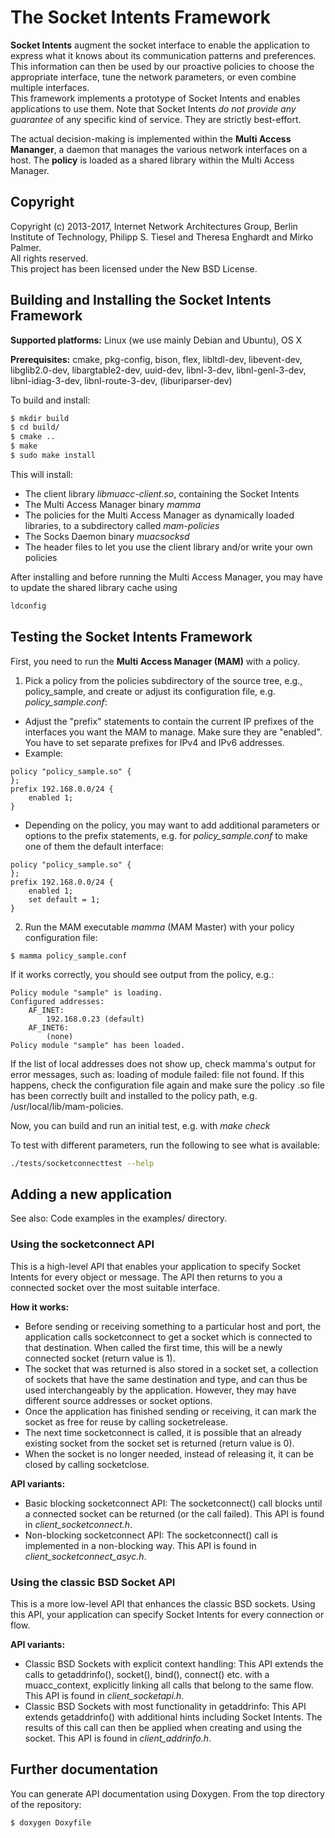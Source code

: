 The Socket Intents Framework
=====================================

__Socket Intents__ augment the socket interface to enable the application to express what it knows about its communication patterns and preferences. This information can then be used by our proactive policies to choose the appropriate interface, tune the network parameters, or even combine multiple interfaces.  
This framework implements a prototype of Socket Intents and enables applications to use them.
Note that Socket Intents *do not provide any guarantee* of any specific kind of service. They are strictly best-effort.

The actual decision-making is implemented within the __Multi Access Mananger__, a daemon that manages the various network interfaces on a host. The __policy__ is loaded as a shared library within the Multi Access Manager.

Copyright
-----
Copyright (c) 2013-2017, Internet Network Architectures Group, Berlin Institute of Technology,
Philipp S. Tiesel and Theresa Enghardt and Mirko Palmer.  
All rights reserved.  
This project has been licensed under the New BSD License.


Building and Installing the Socket Intents Framework
-------------------------------------------------

__Supported platforms:__ Linux (we use mainly Debian and Ubuntu), OS X

__Prerequisites:__ cmake, pkg-config, bison, flex, libltdl-dev, libevent-dev, libglib2.0-dev, libargtable2-dev, uuid-dev, libnl-3-dev, libnl-genl-3-dev, libnl-idiag-3-dev, libnl-route-3-dev, (liburiparser-dev)

To build and install:

```sh
$ mkdir build
$ cd build/
$ cmake ..
$ make
$ sudo make install
```

This will install:
* The client library *libmuacc-client.so*, containing the Socket Intents
* The Multi Access Manager binary *mamma*
* The policies for the Multi Access Manager as dynamically loaded libraries, to a subdirectory called *mam-policies*
* The Socks Daemon binary *muacsocksd*
* The header files to let you use the client library and/or write your own policies

After installing and before running the Multi Access Manager, you may have to update the shared library cache using
```sh
ldconfig
```

Testing the Socket Intents Framework
------------------------------------

First, you need to run the __Multi Access Manager (MAM)__ with a policy.

1. Pick a policy from the policies subdirectory of the source tree, e.g., policy_sample, and create or adjust its configuration file, e.g. *policy_sample.conf*:
  * Adjust the "prefix" statements to contain the current IP prefixes of the interfaces you want the MAM to manage. Make sure they are "enabled". You have to set separate prefixes for IPv4 and IPv6 addresses.
  * Example:
```
policy "policy_sample.so" {
};
prefix 192.168.0.0/24 {
	enabled 1;
}
```
  * Depending on the policy, you may want to add additional parameters or options to the prefix statements, e.g. for *policy_sample.conf* to make one of them the default interface:
```
policy "policy_sample.so" {
};
prefix 192.168.0.0/24 {
	enabled 1;
	set default = 1;
}
```
2. Run the MAM executable *mamma* (MAM Master) with your policy configuration file:
```
$ mamma policy_sample.conf
```
  If it works correctly, you should see output from the policy, e.g.:
```
Policy module "sample" is loading.
Configured addresses:
    AF_INET: 
        192.168.0.23 (default)
    AF_INET6: 
        (none)
Policy module "sample" has been loaded.
```
  If the list of local addresses does not show up, check mamma's output for error messages, such as: loading of module failed: file not found. If this happens, check the configuration file again and make sure the policy .so file has been correctly built and installed to the policy path, e.g. /usr/local/lib/mam-policies.

Now, you can build and run an initial test, e.g. with *make check*

To test with different parameters, run the following to see what is available:
```sh
./tests/socketconnecttest --help
```

Adding a new application
------------------------

See also: Code examples in the examples/ directory.

### Using the socketconnect API

This is a high-level API that enables your application to specify Socket Intents for every object or message. The API then returns to you a connected socket over the most suitable interface.

__How it works:__

* Before sending or receiving something to a particular host and port, the application calls socketconnect to get a socket which is connected to that destination. When called the first time, this will be a newly connected socket (return value is 1).
* The socket that was returned is also stored in a socket set, a collection of sockets that have the same destination and type, and can thus be used interchangeably by the application. However, they may have different source addresses or socket options.
* Once the application has finished sending or receiving, it can mark the socket as free for reuse by calling socketrelease.
* The next time socketconnect is called, it is possible that an already existing socket from the socket set is returned (return value is 0).
* When the socket is no longer needed, instead of releasing it, it can be closed by calling socketclose.

__API variants:__

* Basic blocking socketconnect API: The socketconnect() call blocks until a connected socket can be returned (or the call failed). This API is found in *client_socketconnect.h*.
* Non-blocking socketconnect API: The socketconnect() call is implemented in a non-blocking way. This API is found in *client_socketconnect_asyc.h*.

### Using the classic BSD Socket API

This is a more low-level API that enhances the classic BSD sockets. Using this API, your application can specify Socket Intents for every connection or flow.

__API variants:__

* Classic BSD Sockets with explicit context handling: This API extends the calls to getaddrinfo(), socket(), bind(), connect() etc. with a muacc_context, explicitly linking all calls that belong to the same flow. This API is found in *client_socketapi.h*.
* Classic BSD Sockets with most functionality in getaddrinfo: This API extends getaddrinfo() with additional hints including Socket Intents. The results of this call can then be applied when creating and using the socket. This API is found in *client_addrinfo.h*.


Further documentation
---------------------

You can generate API documentation using Doxygen. From the top directory of the repository:
```sh
$ doxygen Doxyfile
```
